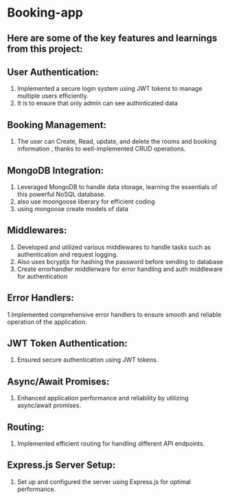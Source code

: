 # Booking-app
## Here are some of the key features and learnings from this project:

## User Authentication: 
1. Implemented a secure login system using JWT tokens to manage multiple users efficiently.
2. It is to ensure that only admin can see authinticated data 

## Booking Management:
1. The user can Create, Read, update, and delete the rooms and booking  information , thanks to well-implemented CRUD operations.

## MongoDB Integration:
1. Leveraged MongoDB to handle data storage, learning the essentials of this powerful NoSQL database.
2. also use moongoose liberary for efficient coding
3. using mongoose create models of data 

## Middlewares:
1. Developed and utilized various middlewares to handle tasks such as authentication and request logging.
2. Also uses bcryptjs for hashing the password before sending to database
3. Create errorhandler middlerware for error handling and auth middleware for authentication

## Error Handlers:
1.Implemented comprehensive error handlers to ensure smooth and reliable operation of the application.

## JWT Token Authentication:
1. Ensured secure authentication using JWT tokens.

## Async/Await Promises:
1. Enhanced application performance and reliability by utilizing async/await promises.

## Routing:
1. Implemented efficient routing for handling different API endpoints.

## Express.js Server Setup:
1. Set up and configured the server using Express.js for optimal performance.

